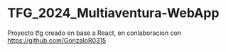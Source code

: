 # TFG_2024_Multiaventura-WebApp

Proyecto tfg creado en base a React, en conlaboracion con https://github.com/GonzaloR0315 
